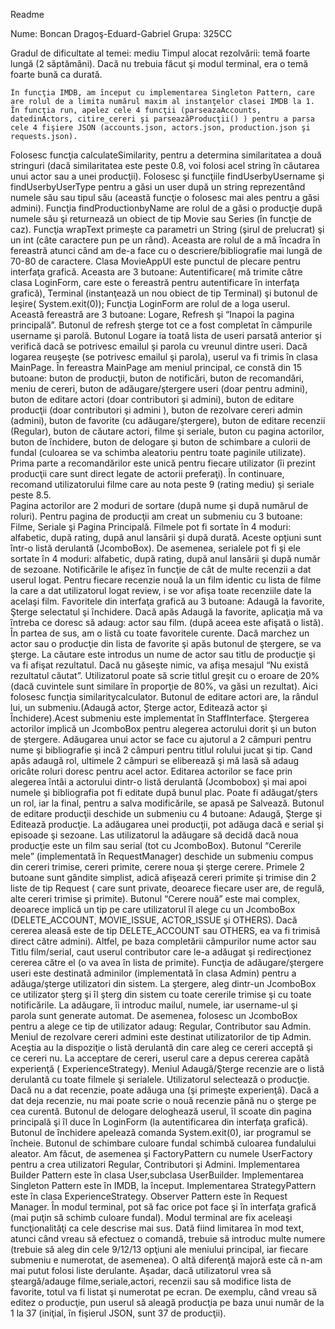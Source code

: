 Readme

Nume: Boncan Dragoş-Eduard-Gabriel
Grupa: 325CC

Gradul de dificultate al temei: mediu
Timpul alocat rezolvării: temă foarte lungă (2 săptămȃni). Dacă nu trebuia făcut şi modul terminal, era o temă foarte bună ca durată.

	Ȋn funcţia IMDB, am ȋnceput cu implementarea Singleton Pattern, care are rolul de a limita numărul maxim al instanţelor clasei IMDB la 1. Ȋn funcţia run, apelez cele 4 funcţii (parseazaAccounts, datedinActors, citire_cereri şi parseazăProducţii() ) pentru a parsa cele 4 fişiere JSON (accounts.json, actors.json, production.json şi requests.json). 
Folosesc funcţia calculateSimilarity, pentru a determina similaritatea a două stringuri (dacă similaritatea este peste 0.8, voi folosi acel string ȋn căutarea unui actor sau a unei producţii). Folosesc şi funcţiile findUserbyUsername şi findUserbyUserType pentru a găsi un user după un string reprezentȃnd numele său sau tipul său (această funcţie o folosesc mai ales pentru a găsi admini). Funcţia findProductionbyName are rolul de a găsi o producţie după numele său şi returnează un obiect de tip Movie sau Series (ȋn funcţie de caz).
Funcţia wrapText primeşte ca parametri un String (şirul de prelucrat) şi un int (cȃte caractere pun pe un rȃnd). Aceasta are rolul de a mă ȋncadra ȋn fereastră atunci cȃnd am de-a face cu o descriere/bibliografie mai lungă de 70-80 de caractere. 
Clasa MovieAppUI este punctul de plecare pentru interfaţa grafică. Aceasta are 3 butoane: Autentificare( mă trimite către clasa LoginForm, care este o fereastră pentru autentificare ȋn interfaţa grafică), Terminal (instanţează un nou obiect de tip Terminal) şi butonul de Ieşire( System.exit(0)); 
Funcţia LoginForm are rolul de a loga userul. Această fereastră are 3 butoane: Logare, Refresh şi “Inapoi la pagina principală”. Butonul de refresh şterge tot ce a fost completat ȋn cȃmpurile username şi parolă. Butonul Logare ia toată lista de useri parsată anterior şi verifică dacă se potrivesc emailul şi parola cu vreunul dintre useri. Dacă logarea reuşeşte (se potrivesc emailul şi parola), userul va fi trimis ȋn clasa MainPage. Ȋn fereastra MainPage am meniul principal, ce constă din 15 butoane: buton de producţii, buton de notificări, buton de recomandări, meniu de cereri, buton de adăugare/ştergere useri (doar pentru admini), buton de editare actori (doar contributori şi admini), buton de editare producţii (doar contributori şi admini ), buton de rezolvare cereri admin (admini), buton de favorite (cu adăugare/ştergere), buton de editare recenzii (Regular), buton de căutare actori, filme şi seriale, buton cu pagina actorilor, buton de ȋnchidere, buton de delogare şi buton de schimbare a culorii de fundal (culoarea se va schimba aleatoriu pentru toate paginile utilizate). 
	Prima parte a recomandărilor este unică pentru fiecare utilizator (ȋi prezint producţii care sunt direct legate de actorii preferaţi). Ȋn continuare, recomand utilizatorului filme care au nota peste 9 (rating mediu) şi seriale peste 8.5.  
	Pagina actorilor are 2 moduri de sortare (după nume şi după numărul de roluri). Pentru pagina de producţii am creat un submeniu cu 3 butoane: Filme, Seriale şi Pagina Principală. Filmele pot fi sortate ȋn 4 moduri: alfabetic, după rating, după anul lansării şi după durată. Aceste opţiuni sunt ȋntr-o listă derulantă (JcomboBox). De asemenea, serialele pot fi şi ele sortate ȋn 4 moduri: alfabetic, după rating, după anul lansării şi după număr de sezoane.
	Notificările le afişez ȋn funcţie de cȃt de multe recenzii a dat userul logat. Pentru fiecare recenzie nouă la un film identic cu lista de filme la care a dat utilizatorul logat review, i se vor afişa toate recenziile date la acelaşi film. 
	Favoritele din interfaţa grafică au 3 butoane: Adaugă la favorite, Şterge selectatul şi ȋnchidere. Dacă apăs Adaugă la favorite, aplicaţia mă va ȋntreba ce doresc să adaug: actor sau film. (după aceea este afişată o listă). Ȋn partea de sus, am o listă cu toate favoritele curente. Dacă marchez un actor sau o producţie din lista de favorite şi apăs butonul de ştergere, se va şterge.
	La căutare este introdus un nume de actor sau titlu de producţie şi va fi afişat rezultatul. Dacă nu găseşte nimic, va afişa mesajul “Nu există rezultatul căutat”. Utilizatorul poate să scrie titlul greşit cu o eroare de 20% (dacă cuvintele sunt similare ȋn proporţie de 80%, va găsi un rezultat). Aici folosesc funcţia similaritycalculator.
	Butonul de editare actori are, la rȃndul lui, un submeniu.(Adaugă actor, Şterge actor, Editează actor şi Ȋnchidere).Acest submeniu este implementat ȋn StaffInterface. Ştergerea actorilor implică un JcomboBox pentru alegerea actorului dorit şi un buton de ştergere. Adăugarea unui actor se face cu ajutorul a 2 cȃmpuri pentru nume şi bibliografie şi incă 2 cȃmpuri pentru titlul rolului jucat şi tip. Cand apăs adaugă rol, ultimele 2 cȃmpuri se eliberează şi mă lasă să adaug oricȃte roluri doresc pentru acel actor. Editarea actorilor se face prin alegerea ȋntȃi a actorului dintr-o listă derulantă (Jcombobox) şi mai apoi numele şi bibliografia pot fi editate după bunul plac. Poate fi adăugat/şters un rol, iar la final, pentru a salva modificările, se apasă pe Salvează. 
	Butonul de editare producţii deschide un submeniu cu 4 butoane: Adaugă, Şterge şi Editează producţie. La adăugarea unei producţii, pot adăuga dacă e serial şi episoade şi sezoane. Las utilizatorul la adăugare să decidă dacă noua producţie este un film sau serial (tot cu JcomboBox).
	Butonul “Cererile mele” (implementată ȋn RequestManager) deschide un submeniu compus din cereri trimise, cereri primite, cerere noua şi şterge cerere. Primele 2 butoane sunt gȃndite simplist, adică afişează cereri primite şi trimise din 2 liste de tip Request ( care sunt private, deoarece fiecare user are, de regulă, alte cereri trimise şi primite).  Butonul “Cerere nouă” este mai complex, deoarece implică un tip pe care utilizatorul ȋl alege cu un JcomboBox (DELETE_ACCOUNT, MOVIE_ISSUE, ACTOR_ISSUE şi OTHERS). Dacă cererea aleasă este de tip DELETE_ACCOUNT sau OTHERS, ea va fi trimisă direct către admini). Altfel, pe baza completării cȃmpurilor nume actor sau Titlu film/serial, caut userul contributor care le-a adăugat şi redirecţionez cererea către el (o va avea ȋn lista de primite). 
Funcţia de adăugare/ştergere useri este destinată adminilor (implementată ȋn clasa Admin) pentru a adăuga/şterge utilizatori din sistem. La ştergere, aleg dintr-un JcomboBox ce utilizator şterg şi ȋl şterg din sistem cu toate cererile trimise şi cu toate notificările. La adăugare, ȋi introduc mailul, numele, iar username-ul şi parola sunt generate automat. De asemenea, folosesc un JcomboBox pentru a alege ce tip de utilizator adaug: Regular, Contributor sau Admin.
Meniul de rezolvare cereri admini este destinat utilizatorilor de tip Admin. Aceştia au la dispoziţie o listă derulantă din care aleg ce cereri acceptă şi ce cereri nu. La acceptare de cereri, userul care a depus cererea capătă experienţă ( ExperienceStrategy).
Meniul Adaugă/Şterge recenzie are o listă derulantă cu toate filmele şi serialele. Utilizatorul selectează o producţie. Dacă nu a dat recenzie, poate adăuga una (şi primeşte experienţă). Dacă a dat deja recenzie, nu mai poate scrie o nouă recenzie pȃnă nu o şterge pe cea curentă.
Butonul de delogare deloghează userul, ȋl scoate din pagina principală şi ȋl duce ȋn LoginForm (la autentificarea din interfaţa grafică). 
Butonul de ȋnchidere apelează comanda System.exit(0), iar programul se ȋncheie.
Butonul de schimbare culoare fundal schimbă culoarea fundalului aleator.
Am făcut, de asemenea şi FactoryPattern cu numele UserFactory pentru a crea utilizatori Regular, Contributori şi Admini. Implementarea Builder Pattern este ȋn clasa User,subclasa UserBuilder. Implementarea Singleton Pattern este ȋn IMDB, la ȋnceput. Implementarea StrategyPattern este ȋn clasa ExperienceStrategy. Observer Pattern este ȋn Request Manager.
Ȋn modul terminal, pot să fac orice pot face şi ȋn interfaţa grafică (mai puţin să schimb culoare fundal). Modul terminal are fix aceleaşi funcţionalităţi ca cele descrise mai sus. Dată fiind limitarea ȋn mod text, atunci cȃnd vreau să efectuez o comandă, trebuie să introduc multe numere (trebuie să aleg din cele 9/12/13 opţiuni ale meniului principal, iar fiecare submeniu e numerotat, de asemenea). O altă diferenţă majoră este că n-am mai putut folosi liste derulante. Aşadar, dacă utilizatorul vrea să şteargă/adauge filme,seriale,actori, recenzii sau să modifice lista de favorite, totul va fi listat şi numerotat pe ecran. De exemplu, cȃnd vreau să editez o producţie, pun userul să aleagă producţia pe baza unui număr de la 1 la 37 (iniţial, ȋn fişierul JSON, sunt 37 de producţii).
